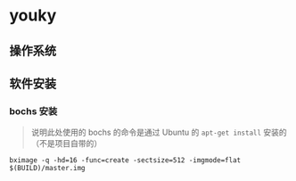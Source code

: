 # youky

## 操作系统

## 软件安装
### bochs 安装

> 说明此处使用的 bochs 的命令是通过 Ubuntu 的 `apt-get install` 安装的（不是项目自带的）
```shell
bximage -q -hd=16 -func=create -sectsize=512 -imgmode=flat $(BUILD)/master.img
```
